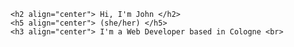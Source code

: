     <h2 align="center"> Hi, I'm John </h2>
    <h5 align="center"> (she/her) </h5>
    <h3 align="center"> I'm a Web Developer based in Cologne <br>
  </div>
  <br>
